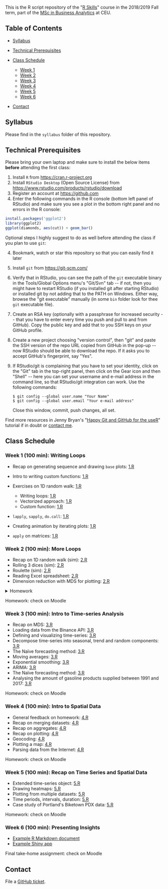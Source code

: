 This is the R script repository of the "[R Skills](https://courses.ceu.edu/courses/r-skills)" course in the 2018/2019 Fall term, part of the [MSc in Business Analytics](https://courses.ceu.edu/programs/ms/master-science-business-analytics) at CEU.

## Table of Contents

* [Syllabus](https://github.com/daroczig/CEU-R-skills#syllabus)
* [Technical Prerequisites](https://github.com/daroczig/CEU-R-skills#technical-prerequisites)
* [Class Schedule](https://github.com/daroczig/CEU-R-skills#class-schedule)

    * [Week 1](https://github.com/daroczig/CEU-R-skills#week-1-100-min-writing-loops)
    * [Week 2](https://github.com/daroczig/CEU-R-skills#week-2-100-min-more-loops)
    * [Week 3](https://github.com/daroczig/CEU-R-skills#week-3-100-min-intro-to-time-series-analysis)
    * [Week 4](https://github.com/daroczig/CEU-R-skills#week-4-100-min-intro-to-spatial-data)
    * [Week 5](https://github.com/daroczig/CEU-R-skills#week-5-100-min-recap-on-time-series-and-spatial-data)
    * [Week 6](https://github.com/daroczig/CEU-R-skills#week-6-100-min-presenting-insights)

* [Contact](https://github.com/daroczig/CEU-R-lab#contacts)

## Syllabus

Please find in the `syllabus` folder of this repository.

## Technical Prerequisites

Please bring your own laptop and make sure to install the below items **before** attending the first class:

1. Install `R` from https://cran.r-project.org
2. Install `RStudio Desktop` (Open Source License) from https://www.rstudio.com/products/rstudio/download
3. Register an account at https://github.com
4. Enter the following commands in the R console (bottom left panel of RStudio) and make sure you see a plot in the bottom right panel and no errors in the R console:

```r
install.packages('ggplot2')
library(ggplot2)
ggplot(diamonds, aes(cut)) + geom_bar()
```

Optional steps I highly suggest to do as well before attending the class if you plan to use `git`:

4. Bookmark, watch or star this repository so that you can easily find it later
5. Install `git` from https://git-scm.com/
6. Verify that in RStudio, you can see the path of the `git` executable binary in the Tools/Global Options menu's "Git/Svn" tab -- if not, then you might have to restart RStudio (if you installed git after starting RStudio) or installed git by not adding that to the PATH on Windows. Either way, browse the "git executable" manually (in some `bin` folder look for thee `git` executable file).
7. Create an RSA key (optionally with a passphrase for increased security -- that you have to enter every time you push and pull to and from GitHub). Copy the public key and add that to you SSH keys on your GitHub profile.
8. Create a new project choosing "version control", then "git" and paste the SSH version of the repo URL copied from GitHub in the pop-up -- now RStudio should be able to download the repo. If it asks you to accept GitHub's fingerprint, say "Yes".
9. If RStudio/git is complaining that you have to set your identity, click on the "Git" tab in the top-right panel, then click on the Gear icon and then "Shell" -- here you can set your username and e-mail address in the command line, so that RStudio/git integration can work. Use the following commands:

    ```
    $ git config --global user.name "Your Name"
    $ git config --global user.email "Your e-mail address"
    ```
    Close this window, commit, push changes, all set.

Find more resources in Jenny Bryan's "[Happy Git and GitHub for the useR](http://happygitwithr.com/)" tutorial if in doubt or [contact me](#contact).

## Class Schedule

### Week 1 (100 min): Writing Loops

* Recap on generating sequence and drawing `base` plots: [1.R](1.R#L1)
* Intro to writing custom functions: [1.R](1.R#L9)
* Exercises on 1D random walk: [1.R](1.R#L28)

    * Writing loops: [1.R](1.R#L34)
    * Vectorized approach: [1.R](1.R#L42)
    * Custom function: [1.R](1.R#L64)
    
* `lapply`, `sapply`, `do.call`: [1.R](1.R#L70)
* Creating animation by iterating plots: [1.R](1.R#L96)
* `apply` on matrices: [1.R](1.R#L113)

### Week 2 (100 min): More Loops

* Recap on 1D random walk (sim): [2.R](2.R#L1)
* Rolling 3 dices (sim): [2.R](2.R#L29)
* Roulette (sim): [2.R](2.R#L53)
* Reading Excel spreadsheet: [2.R](2.R#L79)
* Dimension reduction with MDS for plotting: [2.R](2.R#L94)

<details>
  <summary>Homework</summary>
  
```
1. Set the seed to 42 and run a simulation 1000 times: playing roulette for 100 rounds, starting with $100 budget, always betting $1 on numbers 18-36 in each round. After saving the results in a helper variable, answer the below questions by using your saved results:

  - Draw a histogram on the (1000) resulting budgets at the end of the 100-100 rounds.
  - What's the average amount of lost dollars in 100 rounds?
  - How many times (out of 1000) did we win at least $1?
  
2. Draw a ggplot2 2D "map" of European cities by applying MDS on the "eurodist" dataset:

  - Start with a scatterplot.
  - Add the city names as labels to the scatterplot.
  - Fix the north-south and east-west orientation if needed.
```

</details>

Homework: check on Moodle

### Week 3 (100 min): Intro to Time-series Analysis

* Recap on MDS: [3.R](3.R#L1)
* Loading data from the Binance API: [3.R](3.R#L63)
* Defining and visualizing time-series: [3.R](3.R#L80)
* Decompose time-series into seasonal, trend and random components: [3.R](3.R#L84)
* The Naïve forecasting method: [3.R](3.R#L100)
* Moving averages: [3.R](3.R#L113)
* Exponential smoothing: [3.R](3.R#L118)
* ARIMA: [3.R](3.R#L129)
* The Naïve forecasting method: [3.R](3.R#L100)
* Analysing the amount of gasoline products supplied between 1991 and 2017: [3.R](3.R#L145)

Homework: check on Moodle

### Week 4 (100 min): Intro to Spatial Data

* General feedback on homework: [4.R](4.R#L1)
* Recap on merging datasets: [4.R](4.R#L44)
* Recap on aggregates: [4.R](4.R#L69)
* Recap on plotting: [4.R](4.R#L82)
* Geocoding: [4.R](4.R#L92)
* Plotting a map: [4.R](4.R#L125)
* Parsing data from the Internet: [4.R](4.R#L147)

Homework: check on Moodle

### Week 5 (100 min): Recap on Time Series and Spatial Data

* Extended time-series object: [5.R](5.R#L18)
* Drawing heatmaps: [5.R](5.R#L26)
* Plotting from multiple datasets: [5.R](5.R#L43)
* Time periods, intervals, duration: [5.R](5.R#L66)
* Case study of Portland's Biketown PDX data: [5.R](5.R#L106)

Homework: check on Moodle

### Week 6 (100 min): Presenting Insights

* [Example R Markdown document](6.Rmd)
* [Example Shiny app](6.R)

Final take-home assignment: check on Moodle

## Contact

File a [GitHub ticket](https://github.com/daroczig/CEU-R-skills/issues).
